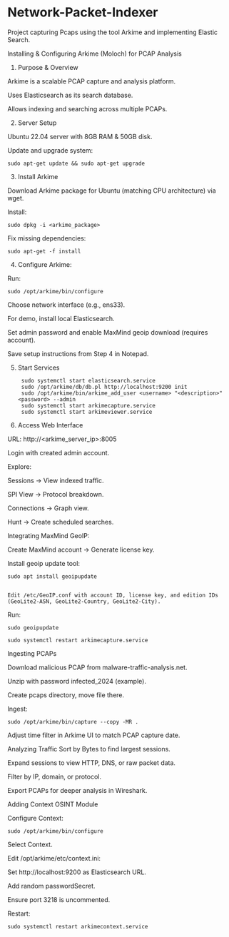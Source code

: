# Network-Packet-Indexer
Project capturing Pcaps using the tool Arkime and implementing Elastic Search.


Installing & Configuring Arkime (Moloch) for PCAP Analysis

1. Purpose & Overview

Arkime is a scalable PCAP capture and analysis platform.

Uses Elasticsearch as its search database.

Allows indexing and searching across multiple PCAPs.

2. Server Setup

Ubuntu 22.04 server with 8GB RAM & 50GB disk.

Update and upgrade system:


	sudo apt-get update && sudo apt-get upgrade


3. Install Arkime

Download Arkime package for Ubuntu (matching CPU architecture) via wget.

Install:

	sudo dpkg -i <arkime_package>

Fix missing dependencies:

	sudo apt-get -f install

4. Configure Arkime:

Run:

	sudo /opt/arkime/bin/configure


Choose network interface (e.g., ens33).

For demo, install local Elasticsearch.

Set admin password and enable MaxMind geoip download (requires account).

Save setup instructions from Step 4 in Notepad.

5. Start Services

		sudo systemctl start elasticsearch.service
		sudo /opt/arkime/db/db.pl http://localhost:9200 init
		sudo /opt/arkime/bin/arkime_add_user <username> "<description>" <password> --admin
		sudo systemctl start arkimecapture.service
		sudo systemctl start arkimeviewer.service

6. Access Web Interface

URL: http://<arkime_server_ip>:8005

Login with created admin account.

Explore:

Sessions → View indexed traffic.

SPI View → Protocol breakdown.

Connections → Graph view.

Hunt → Create scheduled searches.

Integrating MaxMind GeoIP:

Create MaxMind account → Generate license key.

Install geoip update tool:


	sudo apt install geoipupdate


	Edit /etc/GeoIP.conf with account ID, license key, and edition IDs (GeoLite2-ASN, GeoLite2-Country, GeoLite2-City).

Run:


	sudo geoipupdate
	
 	sudo systemctl restart arkimecapture.service

Ingesting PCAPs


Download malicious PCAP from malware-traffic-analysis.net.

Unzip with password infected_2024 (example).

Create pcaps directory, move file there.

Ingest:



	sudo /opt/arkime/bin/capture --copy -MR .

Adjust time filter in Arkime UI to match PCAP capture date.

Analyzing Traffic
Sort by Bytes to find largest sessions.

Expand sessions to view HTTP, DNS, or raw packet data.

Filter by IP, domain, or protocol.

Export PCAPs for deeper analysis in Wireshark.

Adding Context OSINT Module


Configure Context:


	sudo /opt/arkime/bin/configure

Select Context.

Edit /opt/arkime/etc/context.ini:

Set http://localhost:9200 as Elasticsearch URL.

Add random passwordSecret.

Ensure port 3218 is uncommented.

Restart:
	
 	sudo systemctl restart arkimecontext.service

